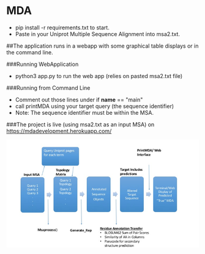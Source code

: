 # MDA

- pip install -r requirements.txt to start.  
- Paste in your Uniprot Multiple Sequence Alignment into msa2.txt. 



##The application runs in a webapp with some graphical table displays or in the command line.


###Running WebApplication
  - python3 app.py to run the web app (relies on pasted msa2.txt file) 


###Running from Command Line 
  - Comment out those lines under if __name__ == "main" 
  - call printMDA using your target query (the sequence identifier) 
  - Note: The sequence identifier must be within the MSA. 







###The project is live (using msa2.txt as an input MSA) on https://mdadevelopment.herokuapp.com/


![Alt text](Presentation/App_image?raw=true "Application Description")
